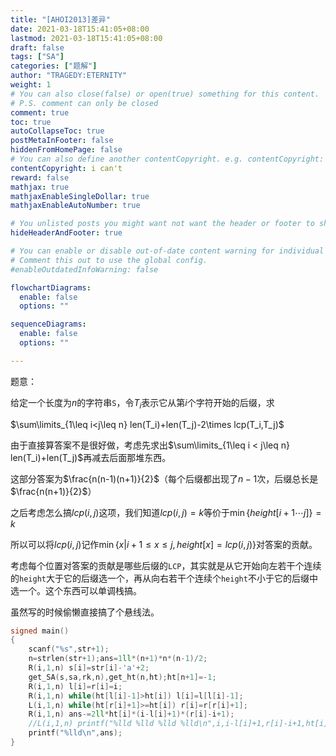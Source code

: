```yaml
---
title: "[AHOI2013]差异"
date: 2021-03-18T15:41:05+08:00
lastmod: 2021-03-18T15:41:05+08:00
draft: false
tags: ["SA"]
categories: ["题解"]
author: "TRAGEDY:ETERNITY"
weight: 1
# You can also close(false) or open(true) something for this content.
# P.S. comment can only be closed
comment: true
toc: true
autoCollapseToc: true
postMetaInFooter: false
hiddenFromHomePage: false
# You can also define another contentCopyright. e.g. contentCopyright: "This is another copyright."
contentCopyright: i can't
reward: false
mathjax: true
mathjaxEnableSingleDollar: true
mathjaxEnableAutoNumber: true

# You unlisted posts you might want not want the header or footer to show
hideHeaderAndFooter: true

# You can enable or disable out-of-date content warning for individual post.
# Comment this out to use the global config.
#enableOutdatedInfoWarning: false

flowchartDiagrams:
  enable: false
  options: ""

sequenceDiagrams: 
  enable: false
  options: ""

---
```


题意：

给定一个长度为$n$的字符串$\texttt S$，令$T_i$表示它从第$i$个字符开始的后缀，求

$\sum\limits_{1\leq i<j\leq n} len(T_i)+len(T_j)-2\times lcp(T_i,T_j)$

<!--more-->

由于直接算答案不是很好做，考虑先求出$\sum\limits_{1\leq i < j\leq n} len(T_i)+len(T_j)$再减去后面那堆东西。

这部分答案为$\frac{n(n-1)(n+1)}{2}$（每个后缀都出现了$n-1$次，后缀总长是$\frac{n(n+1)}{2}$）

之后考虑怎么搞$lcp(i,j)$这项，我们知道$lcp(i,j)=k$等价于$\min\{height[i+1\cdots j] \}=k$

所以可以将$lcp(i,j)$记作$\min\left\{x|i+1\leq x \leq j,height[x]=lcp(i,j) \right\}$对答案的贡献。

考虑每个位置对答案的贡献是哪些后缀的$\texttt{LCP}$，其实就是从它开始向左若干个连续的$\texttt{height}$大于它的后缀选一个，再从向右若干个连续个$\texttt{height}$不小于它的后缀中选一个。这个东西可以单调栈搞。

虽然写的时候偷懒直接搞了个悬线法。

```c++
signed main()
{
	scanf("%s",str+1);
	n=strlen(str+1);ans=1ll*(n+1)*n*(n-1)/2;
	R(i,1,n) s[i]=str[i]-'a'+2;
	get_SA(s,sa,rk,n),get_ht(n,ht);ht[n+1]=-1;
	R(i,1,n) l[i]=r[i]=i;
	R(i,1,n) while(ht[l[i]-1]>ht[i]) l[i]=l[l[i]-1];
	L(i,1,n) while(ht[r[i]+1]>=ht[i]) r[i]=r[r[i]+1];
	R(i,1,n) ans-=2ll*ht[i]*(i-l[i]+1)*(r[i]-i+1);
	//L(i,1,n) printf("%lld %lld %lld %lld\n",i,i-l[i]+1,r[i]-i+1,ht[i]);
	printf("%lld\n",ans);
}
```

